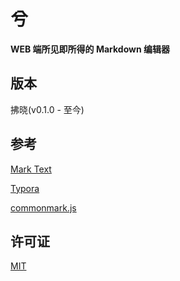 # 兮

**WEB 端所见即所得的 Markdown 编辑器**

## 版本

拂晓(v0.1.0 - 至今)

## 参考

[Mark Text](https://github.com/marktext/marktext)

[Typora](https://typora.io/)

[commonmark.js](https://github.com/commonmark/commonmark.js)

## 许可证

[MIT](/luoxiaozero/xi/blob/master/LICENSE)